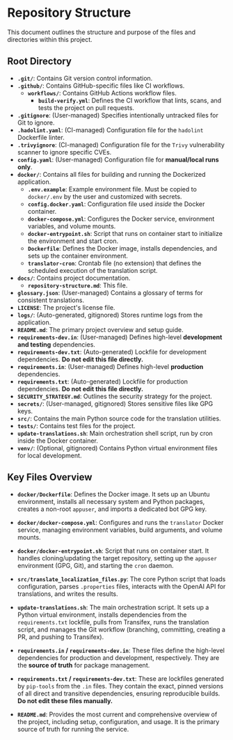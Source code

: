 # Repository Structure

This document outlines the structure and purpose of the files and directories within this project.

## Root Directory

- **`.git/`**: Contains Git version control information.
- **`.github/`**: Contains GitHub-specific files like CI workflows.
  - **`workflows/`**: Contains GitHub Actions workflow files.
    - **`build-verify.yml`**: Defines the CI workflow that lints, scans, and tests the project on pull requests.
- **`.gitignore`**: (User-managed) Specifies intentionally untracked files for Git to ignore.
- **`.hadolint.yaml`**: (CI-managed) Configuration file for the `hadolint` Dockerfile linter.
- **`.trivyignore`**: (CI-managed) Configuration file for the `Trivy` vulnerability scanner to ignore specific CVEs.
- **`config.yaml`**: (User-managed) Configuration file for **manual/local runs only**.
- **`docker/`**: Contains all files for building and running the Dockerized application.
  - **`.env.example`**: Example environment file. Must be copied to `docker/.env` by the user and customized with secrets.
  - **`config.docker.yaml`**: Configuration file used *inside* the Docker container.
  - **`docker-compose.yml`**: Configures the Docker service, environment variables, and volume mounts.
  - **`docker-entrypoint.sh`**: Script that runs on container start to initialize the environment and start cron.
  - **`Dockerfile`**: Defines the Docker image, installs dependencies, and sets up the container environment.
  - **`translator-cron`**: Crontab file (no extension) that defines the scheduled execution of the translation script.
- **`docs/`**: Contains project documentation.
  - **`repository-structure.md`**: This file.
- **`glossary.json`**: (User-managed) Contains a glossary of terms for consistent translations.
- **`LICENSE`**: The project's license file.
- **`logs/`**: (Auto-generated, gitignored) Stores runtime logs from the application.
- **`README.md`**: The primary project overview and setup guide.
- **`requirements-dev.in`**: (User-managed) Defines high-level **development and testing** dependencies.
- **`requirements-dev.txt`**: (Auto-generated) Lockfile for development dependencies. **Do not edit this file directly.**
- **`requirements.in`**: (User-managed) Defines high-level **production** dependencies.
- **`requirements.txt`**: (Auto-generated) Lockfile for production dependencies. **Do not edit this file directly.**
- **`SECURITY_STRATEGY.md`**: Outlines the security strategy for the project.
- **`secrets/`**: (User-managed, gitignored) Stores sensitive files like GPG keys.
- **`src/`**: Contains the main Python source code for the translation utilities.
- **`tests/`**: Contains test files for the project.
- **`update-translations.sh`**: Main orchestration shell script, run by cron inside the Docker container.
- **`venv/`**: (Optional, gitignored) Contains Python virtual environment files for local development.

## Key Files Overview

- **`docker/Dockerfile`**: Defines the Docker image. It sets up an Ubuntu environment, installs all necessary system and Python packages, creates a non-root `appuser`, and imports a dedicated bot GPG key.

- **`docker/docker-compose.yml`**: Configures and runs the `translator` Docker service, managing environment variables, build arguments, and volume mounts.

- **`docker/docker-entrypoint.sh`**: Script that runs on container start. It handles cloning/updating the target repository, setting up the `appuser` environment (GPG, Git), and starting the `cron` daemon.

- **`src/translate_localization_files.py`**: The core Python script that loads configuration, parses `.properties` files, interacts with the OpenAI API for translations, and writes the results.

- **`update-translations.sh`**: The main orchestration script. It sets up a Python virtual environment, installs dependencies from the `requirements.txt` lockfile, pulls from Transifex, runs the translation script, and manages the Git workflow (branching, committing, creating a PR, and pushing to Transifex).

- **`requirements.in` / `requirements-dev.in`**: These files define the high-level dependencies for production and development, respectively. They are the **source of truth** for package management.

- **`requirements.txt` / `requirements-dev.txt`**: These are lockfiles generated by `pip-tools` from the `.in` files. They contain the exact, pinned versions of all direct and transitive dependencies, ensuring reproducible builds. **Do not edit these files manually.**

- **`README.md`**: Provides the most current and comprehensive overview of the project, including setup, configuration, and usage. It is the primary source of truth for running the service.